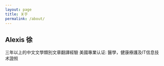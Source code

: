 ```yaml
---
layout: page
title: 关于
permalink: /about/
---
```


## Alexis 徐

三年以上的中文文學類別文章翻譯經驗
美國專業认证: 醫學，健康療護及IT信息技术證照


